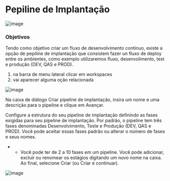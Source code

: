 # Pepiline de Implantação

![image](https://github.com/user-attachments/assets/cbfaab22-0783-4642-ac44-2da09d461559)

### Objetivos

Tendo como objetivo criar um fluxo de desenvolvimento continuo, existe a opção de pepiline de implantação que consistem fazer un fluxo de deploy entre os ambientes, como exemplo utilizaremos fluxo, desenvolimento, test e produção (DEV, QAS e PROD).  

1. na barra de menu lateral clicar em workspaces
2. vai aparecer alguma oção relacionada

![image](https://github.com/user-attachments/assets/35f95096-7095-4443-83c5-8a5ef62ee198)



Na caixa de diálogo Criar pipeline de implantação, insira um nome e uma descrição para o pipeline e clique em Avançar.

Configure a estrutura do seu pipeline de implantação definindo as fases exigidas para seu pipeline de implantação. Por padrão, o pipeline tem três fases denominadas Desenvolvimento, Teste e Produção (DEV, QAS e PROD). Você pode aceitar essas fases padrão ou alterar o número de fases e seus nomes. 

- - Você pode ter de 2 a 10 fases em um pipeline. Você pode adicionar, excluir ou renomear os estágios digitando um novo nome na caixa. Ao final, selecione Criar (ou Criar e continuar).


![image](https://github.com/user-attachments/assets/d2cef8b6-a6af-456c-800f-7ed60396c7cd)


